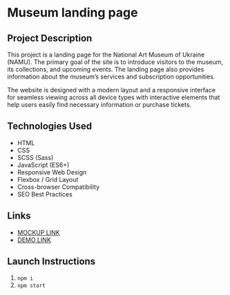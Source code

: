 # Museum landing page

## Project Description
This project is a landing page for the National Art Museum of Ukraine (NAMU). The primary goal of the site is to introduce visitors to the museum, its collections, and upcoming events. The landing page also provides information about the museum’s services and subscription opportunities.

The website is designed with a modern layout and a responsive interface for seamless viewing across all device types with interactive elements that help users easily find necessary information or purchase tickets.

## Technologies Used
- HTML
- CSS
- SCSS (Sass)
- JavaScript (ES6+)
- Responsive Web Design
- Flexbox / Grid Layout
- Cross-browser Compatibility
- SEO Best Practices

## Links
- [MOCKUP LINK](https://github.com/ivankovbohdan/museum-landing)
- [DEMO LINK](https://ivankovbohdan.github.io/museum-landing/)

## Launch Instructions
1. `npm i`
2. `npm start`
